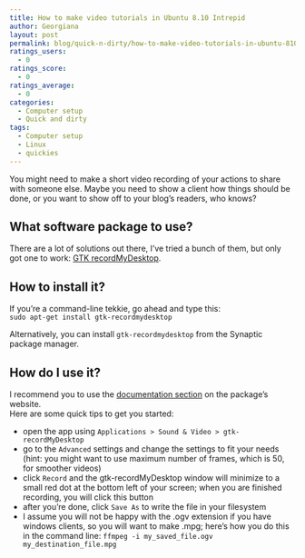 ```yaml
---
title: How to make video tutorials in Ubuntu 8.10 Intrepid
author: Georgiana
layout: post
permalink: blog/quick-n-dirty/how-to-make-video-tutorials-in-ubuntu-810-intrepid/
ratings_users:
  - 0
ratings_score:
  - 0
ratings_average:
  - 0
categories:
  - Computer setup
  - Quick and dirty
tags:
  - Computer setup
  - Linux
  - quickies
---
```

You might need to make a short video recording of your actions to share with someone else. Maybe you need to show a client how things should be done, or you want to show off to your blog&#8217;s readers, who knows?

## What software package to use?

There are a lot of solutions out there, I&#8217;ve tried a bunch of them, but only got one to work: [GTK recordMyDesktop][1].

## How to install it?

If you&#8217;re a command-line tekkie, go ahead and type this:  
`sudo apt-get install gtk-recordmydesktop`

Alternatively, you can install `gtk-recordmydesktop` from the Synaptic package manager.

## How do I use it?

I recommend you to use the [documentation section][2] on the package&#8217;s website.  
Here are some quick tips to get you started:

  * open the app using `Applications > Sound & Video > gtk-recordMyDesktop`
  * go to the `Advanced` settings and change the settings to fit your needs (hint: you might want to use maximum number of frames, which is 50, for smoother videos)
  * click `Record` and the gtk-recordMyDesktop window will minimize to a small red dot at the bottom left of your screen; when you are finished recording, you will click this button
  * after you&#8217;re done, click `Save As` to write the file in your filesystem
  * I assume you will not be happy with the .ogv extension if you have windows clients, so you will want to make .mpg; here&#8217;s how you do this in the command line: `ffmpeg -i my_saved_file.ogv my_destination_file.mpg`

 [1]: http://recordmydesktop.sourceforge.net/about.php
 [2]: http://recordmydesktop.sourceforge.net/documentation.php
